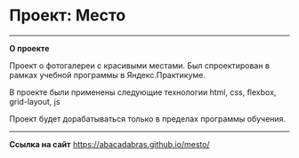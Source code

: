 # Проект: Место
------

**О проекте**

Проект о фотогалереи с красивыми местами. Был спроектирован в рамках учебной программы в Яндекс.Практикуме.

В проекте были применены следующие технологии html, css, flexbox, grid-layout, js

Проект будет дорабатываться только в пределах программы обучения.

------
**Ссылка на сайт**
https://abacadabras.github.io/mesto/
